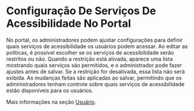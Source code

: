 # Configuração De Serviços De Acessibilidade No Portal

No portal, os administradores podem ajustar configurações para definir quais serviços de acessibilidade os usuários podem acessar. Ao editar as políticas, é possível escolher se os serviços de acessibilidade serão restritos ou não. Quando a restrição está ativada, aparece uma lista mostrando quais serviços são permitidos, e o administrador pode fazer ajustes antes de salvar. Se a restrição for desativada, essa lista não será exibida. As mudanças feitas são aplicadas ao salvar, permitindo que os administradores tenham controle sobre quais serviços de acessibilidade estão disponíveis para os usuários.

Mais informações na seção [Usuário](../../portal/configuracoes/gerenciar-politicas/editar-politica/editar-politica-android/configuracoes-gerais/usuario.md).
